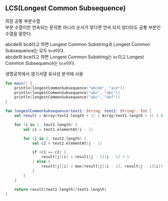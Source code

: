 ## LCS(Longest Common Subsequence)
최장 공통 부분수열  
부분 수열이란 연속되는 문자뿐 아니라 순서가 맞다면 연속 되지 않더라도 공통 부분인 수열을 말한다.  

abcde와 bcd라고 하면 Longest Common Substring과 Longest Common Subsequence는 모두 `bcd`이다.  
abcde와 bce라고 하면 Longest Common Substring는 `bc`이고 Longest Common Subsequence는 `bce`이다.  

생명공학에서 염기서열 유사성 분석에 사용

```kotlin
fun main() {
    println(longestCommonSubsequence("abcde", "ace"))
    println(longestCommonSubsequence("abc", "abc"))
    println(longestCommonSubsequence("abc", "def"))
}

fun longestCommonSubsequence(text1: String, text2: String): Int {
    val result = Array(text2.length + 1) { Array(text1.length + 1) { 0 } }

    for (i in 1..text1.length) {
        val c1 = text1.elementAt(i - 1)

        for (j in 1..text2.length) {
            val c2 = text2.elementAt(j - 1)

            if (c1 == c2) {
                result[j][i] = result[j - 1][i - 1] + 1
            } else {
                result[j][i] = max(result[j][i - 1], result[j - 1][i])
            }
        }
    }

    return result[text2.length][text1.length]
}
```
